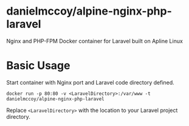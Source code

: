 # danielmccoy/alpine-nginx-php-laravel
Nginx and PHP-FPM Docker container for Laravel built on Apline Linux

# Basic Usage

Start container with Nginx port and Laravel code directory defined.
```
docker run -p 80:80 -v <LaravelDirectory>:/var/www -t danielmccoy/alpine-nginx-php-laravel
```
Replace `<LaravelDirectory>` with the location to your Laravel project directory.
